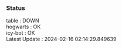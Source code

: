 ### Status


table : DOWN  
hogwarts : OK  
icy-bot : OK  
Latest Update : 2024-02-16 02:14:29.849639

